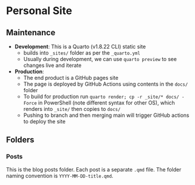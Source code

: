 # Personal Site

## Maintenance

- **Development**: This is a Quarto (v1.8.22 CLI) static site 
    - builds into `_sites/` folder as per the `_quarto.yml` 
    - Usually during development, we can use `quarto preview` to see changes live and iterate
- **Production**:
    - The end product is a GitHub pages site
    - The page is deployed by GitHub Actions using contents in the `docs/` folder
    - To build for production run `quarto render; cp -r _site/* docs/ -Force` in PowerShell (note different syntax for other OS), which renders into `_site/` then copies to `docs/`
    - Pushing to branch and then merging main will trigger GitHub actions to deploy the site

## Folders

### Posts

This is the blog posts folder. Each post is a separate `.qmd` file. The folder naming convention is `YYYY-MM-DD-title.qmd`.
